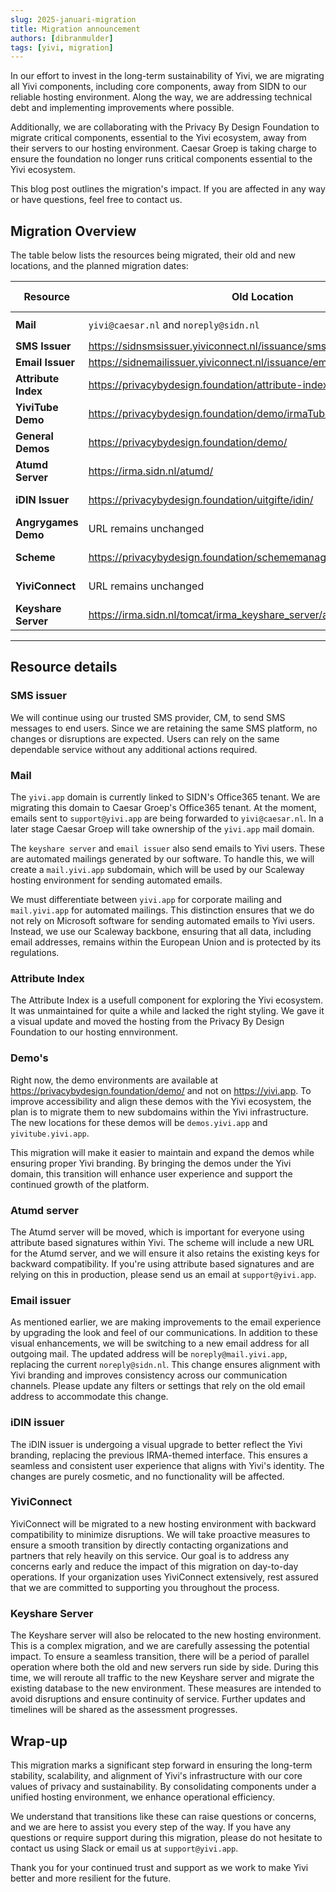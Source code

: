 ```yaml
---
slug: 2025-januari-migration
title: Migration announcement
authors: [dibranmulder]
tags: [yivi, migration]
---
```


In our effort to invest in the long-term sustainability of Yivi, we are migrating all Yivi components, including core components, away from SIDN to our reliable hosting environment. Along the way, we are addressing technical debt and implementing improvements where possible.

Additionally, we are collaborating with the Privacy By Design Foundation to migrate critical components, essential to the Yivi ecosystem, away from their servers to our hosting environment. Caesar Groep is taking charge to ensure the foundation no longer runs critical components essential to the Yivi ecosystem.

This blog post outlines the migration's impact. If you are affected in any way or have questions, feel free to contact us.

<!-- truncate -->

## Migration Overview
The table below lists the resources being migrated, their old and new locations, and the planned migration dates:

| **Resource**          | **Old Location**                                           | **New Location**                      | **Migration Date**   |
|-----------------------|------------------------------------------------------------|---------------------------------------|----------------------|
| **Mail**              | `yivi@caesar.nl` and `noreply@sidn.nl`                     | `support@yivi.app` and `noreply@mail.yivi.app`| ✅ Done     |
| **SMS Issuer**        | https://sidnsmsissuer.yiviconnect.nl/issuance/sms          | https://sms-issuer.yivi.app           | ✅ Done             |
| **Email Issuer**      | https://sidnemailissuer.yiviconnect.nl/issuance/email      | https://email-issuer.yivi.app         | ✅ Done             |
| **Attribute Index**      | https://privacybydesign.foundation/attribute-index/en/  | https://attributeindex.yivi.app       | January 2024         |
| **YiviTube Demo**     | https://privacybydesign.foundation/demo/irmaTube/          | https://yivitube.yivi.app             | January 2024         |
| **General Demos**     | https://privacybydesign.foundation/demo/                   | https://demos.yivi.app                | January 2024         |
| **Atumd Server**      | https://irma.sidn.nl/atumd/                                | https://atumd.yivi.app                | January 2024         |
| **iDIN Issuer**       | https://privacybydesign.foundation/uitgifte/idin/          | https://idin-issuer.yivi.app          | January 2024         |
| **Angrygames Demo**   | URL remains unchanged                                  | URL remains unchanged           | January 2024         |
| **Scheme**            | https://privacybydesign.foundation/schememanager/pbdf/description.xml | https://scheme.yivi.app/pbdf/description.xml | February 2024         |
| **YiviConnect**       | URL remains unchanged                                      | URL remains unchanged                 | February 2024 |
| **Keyshare Server**   | https://irma.sidn.nl/tomcat/irma_keyshare_server/api/v1    | https://keyshare.staging.yivi.app/api/v1 | March 2024 |

---
<!-- truncate -->

## Resource details

### SMS issuer
We will continue using our trusted SMS provider, CM, to send SMS messages to end users. Since we are retaining the same SMS platform, no changes or disruptions are expected. Users can rely on the same dependable service without any additional actions required.

### Mail
The `yivi.app` domain is currently linked to SIDN's Office365 tenant. We are migrating this domain to Caesar Groep's Office365 tenant. At the moment, emails sent to `support@yivi.app` are being forwarded to `yivi@caesar.nl`. In a later stage Caesar Groep will take ownership of the `yivi.app` mail domain.

The `keyshare server` and `email issuer` also send emails to Yivi users. These are automated mailings generated by our software. To handle this, we will create a `mail.yivi.app` subdomain, which will be used by our Scaleway hosting environment for sending automated emails.

We must differentiate between `yivi.app` for corporate mailing and `mail.yivi.app` for automated mailings. This distinction ensures that we do not rely on Microsoft software for sending automated emails to Yivi users. Instead, we use our Scaleway backbone, ensuring that all data, including email addresses, remains within the European Union and is protected by its regulations.

### Attribute Index
The Attribute Index is a usefull component for exploring the Yivi ecosystem. It was unmaintained for quite a while and lacked the right styling. We gave it a visual update and moved the hosting from the Privacy By Design Foundation to our hosting ennvironment.

### Demo's
Right now, the demo environments are available at https://privacybydesign.foundation/demo/ and not on https://yivi.app. To improve accessibility and align these demos with the Yivi ecosystem, the plan is to migrate them to new subdomains within the Yivi infrastructure. The new locations for these demos will be `demos.yivi.app` and `yivitube.yivi.app`.

This migration will make it easier to maintain and expand the demos while ensuring proper Yivi branding. By bringing the demos under the Yivi domain, this transition will enhance user experience and support the continued growth of the platform.

### Atumd server
The Atumd server will be moved, which is important for everyone using attribute based signatures within Yivi. The scheme will include a new URL for the Atumd server, and we will ensure it also retains the existing keys for backward compatibility. If you're using attribute based signatures and are relying on this in production, please send us an email at `support@yivi.app`.

### Email issuer
As mentioned earlier, we are making improvements to the email experience by upgrading the look and feel of our communications. In addition to these visual enhancements, we will be switching to a new email address for all outgoing mail. The updated address will be `noreply@mail.yivi.app`, replacing the current `noreply@sidn.nl`. This change ensures alignment with Yivi branding and improves consistency across our communication channels. Please update any filters or settings that rely on the old email address to accommodate this change.

### iDIN issuer
The iDIN issuer is undergoing a visual upgrade to better reflect the Yivi branding, replacing the previous IRMA-themed interface. This ensures a seamless and consistent user experience that aligns with Yivi's identity. The changes are purely cosmetic, and no functionality will be affected.

### YiviConnect
YiviConnect will be migrated to a new hosting environment with backward compatibility to minimize disruptions. We will take proactive measures to ensure a smooth transition by directly contacting organizations and partners that rely heavily on this service. Our goal is to address any concerns early and reduce the impact of this migration on day-to-day operations. If your organization uses YiviConnect extensively, rest assured that we are committed to supporting you throughout the process.

### Keyshare Server
The Keyshare server will also be relocated to the new hosting environment. This is a complex migration, and we are carefully assessing the potential impact. To ensure a seamless transition, there will be a period of parallel operation where both the old and new servers run side by side. During this time, we will reroute all traffic to the new Keyshare server and migrate the existing database to the new environment. These measures are intended to avoid disruptions and ensure continuity of service. Further updates and timelines will be shared as the assessment progresses.

## Wrap-up
This migration marks a significant step forward in ensuring the long-term stability, scalability, and alignment of Yivi's infrastructure with our core values of privacy and sustainability. By consolidating components under a unified hosting environment, we enhance operational efficiency.

We understand that transitions like these can raise questions or concerns, and we are here to assist you every step of the way. If you have any questions or require support during this migration, please do not hesitate to contact us using Slack or email us at `support@yivi.app`.

Thank you for your continued trust and support as we work to make Yivi better and more resilient for the future.